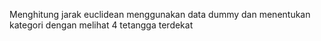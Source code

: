 Menghitung jarak euclidean menggunakan data dummy dan menentukan kategori dengan melihat 4 tetangga terdekat